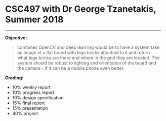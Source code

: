 # CSC497 with Dr George Tzanetakis, Summer 2018
---
**Objective:** 
>combines OpenCV and deep learning would be to have a system take an image of a flat board with lego bricks attached to it and return what lego bricks are there and where in the grid they are located. The system should be robust to lighting and orientation of the board and the camera - if it can be a mobile phone even better.

**Grading:**
- 10% weekly report
- 10% progress report
- 10% design specification
- 15% final report
- 15% presentation
- 40% project
